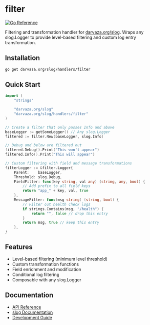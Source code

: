 # filter

[![Go Reference][godoc-badge]][godoc]

[godoc]: https://pkg.go.dev/darvaza.org/slog/handlers/filter
[godoc-badge]: https://pkg.go.dev/badge/darvaza.org/slog/handlers/filter.svg

Filtering and transformation handler for
[darvaza.org/slog](https://github.com/darvaza-proxy/slog).
Wraps any slog.Logger to provide level-based filtering and custom log entry
transformation.

## Installation

```bash
go get darvaza.org/slog/handlers/filter
```

## Quick Start

```go
import (
    "strings"

    "darvaza.org/slog"
    "darvaza.org/slog/handlers/filter"
)

// Create a filter that only passes Info and above
baseLogger := getSomeLogger() // Any slog.Logger
filtered := filter.New(baseLogger, slog.Info)

// Debug and below are filtered out
filtered.Debug().Print("This won't appear")
filtered.Info().Print("This will appear")

// Custom filtering with field and message transformations
filterLogger := &filter.Logger{
    Parent:    baseLogger,
    Threshold: slog.Debug,
    FieldFilter: func(key string, val any) (string, any, bool) {
        // Add prefix to all field keys
        return "app_" + key, val, true
    },
    MessageFilter: func(msg string) (string, bool) {
        // Filter out health check logs
        if strings.Contains(msg, "/health") {
            return "", false // drop this entry
        }
        return msg, true // keep this entry
    },
}
```

## Features

- Level-based filtering (minimum level threshold)
- Custom transformation functions
- Field enrichment and modification
- Conditional log filtering
- Composable with any slog.Logger

## Documentation

- [API Reference](https://pkg.go.dev/darvaza.org/slog/handlers/filter)
- [slog Documentation](https://github.com/darvaza-proxy/slog)
- [Development Guide](AGENT.md)
